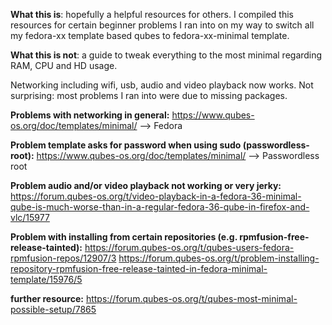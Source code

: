 **What this is**: hopefully a helpful resources for others. I compiled this resources for certain beginner problems I ran into on my way to switch all my fedora-xx template based qubes to fedora-xx-minimal template.

**What this is not**: a guide to tweak everything to the most minimal regarding RAM, CPU and HD usage.

Networking including wifi, usb, audio and video playback now works. Not surprising: most problems I ran into were due to missing packages.

**Problems with networking in general:**
https://www.qubes-os.org/doc/templates/minimal/
–> Fedora

**Problem template asks for password when using sudo (passwordless-root):**
https://www.qubes-os.org/doc/templates/minimal/
–> Passwordless root

**Problem audio and/or video playback not working or very jerky:**
https://forum.qubes-os.org/t/video-playback-in-a-fedora-36-minimal-qube-is-much-worse-than-in-a-regular-fedora-36-qube-in-firefox-and-vlc/15977

**Problem with installing from certain repositories (e.g. rpmfusion-free-release-tainted):**
https://forum.qubes-os.org/t/qubes-users-fedora-rpmfusion-repos/12907/3
https://forum.qubes-os.org/t/problem-installing-repository-rpmfusion-free-release-tainted-in-fedora-minimal-template/15976/5

**further resource:**
https://forum.qubes-os.org/t/qubes-most-minimal-possible-setup/7865